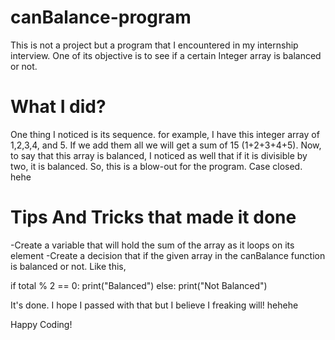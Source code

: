 # canBalance-program
This is not a project but a program that I encountered in my internship interview. 
One of its objective is to see if a certain Integer array is balanced or not.

# What I did?
One thing I noticed is its sequence. for example, I have this integer array of 1,2,3,4, and 5. If we add them all we will get a sum of 15 (1+2+3+4+5). Now, to say that this array is balanced, I noticed as well that if it is divisible by two, it is balanced. So, this is a blow-out for the program. Case closed. hehe 

# Tips And Tricks that made it done
-Create a variable that will hold the sum of the array as it loops on its element
-Create a decision that if the given array in the canBalance function is balanced or not. Like this, 

if total % 2 == 0:
  print("Balanced")
else:
  print("Not Balanced")
  
It's done. I hope I passed with that but I believe I freaking will! hehehe 

Happy Coding!
